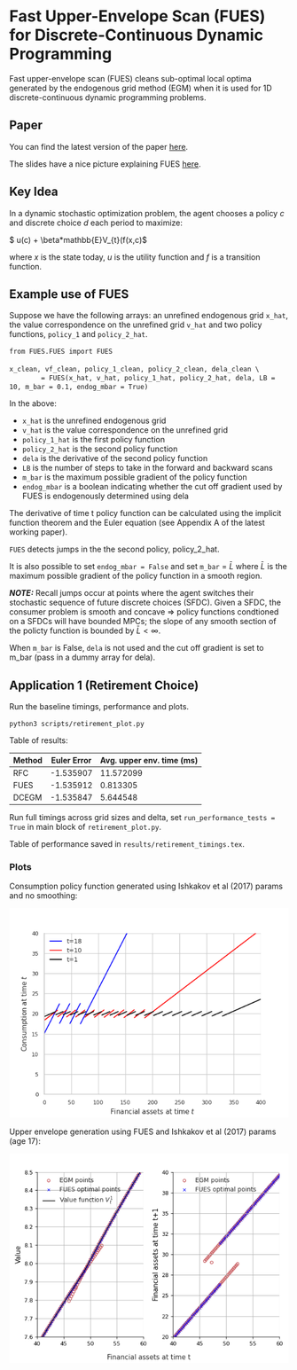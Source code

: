 # Fast Upper-Envelope Scan (FUES) for Discrete-Continuous Dynamic Programming

Fast upper-envelope scan (FUES) cleans sub-optimal local optima generated by the endogenous grid method (EGM) when it is used for 1D discrete-continuous dynamic programming problems.

## Paper

You can find the latest version of the paper [here](docs/FUES_EGM_21102024.pdf).

The slides have a nice picture explaining FUES [here](docs/slides_05022023.pdf).

## Key Idea

In a dynamic stochastic optimization problem, the agent chooses a policy $c$ and discrete choice $d$ each period to maximize:

$ u(c) + \beta*mathbb{E}V_{t}(f(x,c)$

where $x$ is the state today, $u$ is the utility function and $f$ is a transition function. 

## Example use of FUES

Suppose we have the following arrays: an unrefined endogenous grid `x_hat`, the value correspondence on the unrefined grid `v_hat` 
and two policy functions, `policy_1` and `policy_2_hat`.

```
from FUES.FUES import FUES

x_clean, vf_clean, policy_1_clean, policy_2_clean, dela_clean \
        = FUES(x_hat, v_hat, policy_1_hat, policy_2_hat, dela, LB = 10, m_bar = 0.1, endog_mbar = True)
```

In the above:
- `x_hat` is the unrefined endogenous grid
- `v_hat` is the value correspondence on the unrefined grid
- `policy_1_hat` is the first policy function
- `policy_2_hat` is the second policy function
- `dela` is the derivative of the second policy function
- `LB` is the number of steps to take in the forward and backward scans
- `m_bar` is the maximum possible gradient of the policy function
- `endog_mbar` is a boolean indicating whether the cut off gradient used by FUES is endogenously determined using dela

The derivative of time t policy function can be calculated using the implicit function theorem and the Euler equation (see Appendix A of the latest working paper).

`FUES` detects jumps in the the second policy, policy_2_hat. 

It is also possible to set `endog_mbar = False` and set `m_bar` = $\bar{L}$ where $\bar{L}$ is the maximum possible gradient of the policy function in a smooth region.

 **_NOTE:_** Recall jumps occur at points where the agent switches their stochastic sequence of future discrete choices (SFDC). Given a SFDC, the consumer problem is smooth and concave $\Rightarrow$ policy functions condtioned on a SFDCs will have bounded MPCs; the slope of any smooth section of the policty function is bounded by $\bar{L}<\infty$. 

When `m_bar` is False, `dela` is not used and the cut off gradient is set to m_bar (pass in a dummy array for dela).



## Application 1 (Retirement Choice)

Run the baseline timings, performance and plots. 

```
python3 scripts/retirement_plot.py
```

Table of results:

| Method | Euler Error    | Avg. upper env. time (ms) |
|--------|----------------|---------------------------|
| RFC    | -1.535907      | 11.572099                 |
| FUES   | -1.535912      | 0.813305                  |
| DCEGM  | -1.535847      | 5.644548                  |


Run full timings across grid sizes and delta, set `run_performance_tests = True` in main block of `retirement_plot.py`. 

Table of performance saved in `results/retirement_timings.tex`.

### Plots 


Consumption policy function generated using Ishkakov et al (2017) params and no smoothing:

![ret_cons_all](results/plots/retirement/ret_cons_all.png)

Upper envelope generation using FUES and Ishkakov et al (2017) params (age 17):

![ret_vf_aprime_all_17](/results/plots/retirement/ret_vf_aprime_all_17_3000_sigma0.png)
